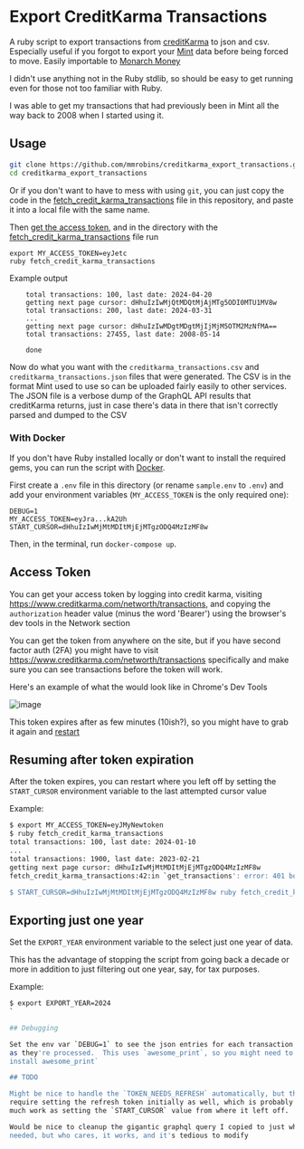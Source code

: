 # Export CreditKarma Transactions

A ruby script to export transactions from
[creditKarma](https://www.creditkarma.com) to json and csv.  Especially useful
if you forgot to export your [Mint](https://mint.intuit.com/) data before being forced to move.  Easily importable to [Monarch Money](https://help.monarchmoney.com/hc/en-us/articles/9163024504468-Exporting-data-from-Mint#h_01HGBPJ7YTJDHZSZEJ4BA2Z511)

I didn't use anything not in the Ruby stdlib, so should be easy to get running
even for those not too familiar with Ruby.

I was able to get my transactions that had previously been in Mint all the way
back to 2008 when I started using it.

## Usage

```bash
git clone https://github.com/mmrobins/creditkarma_export_transactions.git
cd creditkarma_export_transactions
```

Or if you don't want to have to mess with using `git`, you can just copy the
code in the [fetch_credit_karma_transactions](fetch_credit_karma_transactions) file in this repository, and
paste it into a local file with the same name.

Then [get the access token](#access-token), and in the directory with the
[fetch_credit_karma_transactions](fetch_credit_karma_transactions) file run

```
export MY_ACCESS_TOKEN=eyJetc
ruby fetch_credit_karma_transactions
```

Example output

```
    total transactions: 100, last date: 2024-04-20
    getting next page cursor: dHhuIzIwMjQtMDQtMjAjMTg5ODI0MTU1MV8w
    total transactions: 200, last date: 2024-03-31
    ...
    getting next page cursor: dHhuIzIwMDgtMDgtMjIjMjM5OTM2MzNfMA==
    total transactions: 27455, last date: 2008-05-14

    done
```

Now do what you want with the `creditkarma_transactions.csv` and
`creditkarma_transactions.json` files that were generated.  The CSV is in the
format Mint used to use so can be uploaded fairly easily to other services.
The JSON file is a verbose dump of the GraphQL API results that creditKarma
returns, just in case there's data in there that isn't correctly parsed and
dumped to the CSV

### With Docker
If you don't have Ruby installed locally or don't want to install the required gems, you can run the script with [Docker](https://docs.docker.com/get-started/get-docker/).

First create a `.env` file in this directory (or rename `sample.env` to `.env`) and add your environment variables (`MY_ACCESS_TOKEN` is the only required one):

```.dotenv
DEBUG=1
MY_ACCESS_TOKEN=eyJra...kA2Uh
START_CURSOR=dHhuIzIwMjMtMDItMjEjMTgzODQ4MzIzMF8w
```

Then, in the terminal, run `docker-compose up`.

## Access Token

You can get your access token by logging into credit karma, visiting https://www.creditkarma.com/networth/transactions, and copying the
`authorization` header value (minus the word 'Bearer') using the browser's dev
tools in the Network section

You can get the token from anywhere on the site, but if you have second factor auth (2FA) you might have to visit https://www.creditkarma.com/networth/transactions specifically and make sure you can see transactions before the token will work.

Here's an example of what the would look like in Chrome's Dev Tools

![image](https://github.com/mmrobins/creditkarma_export_transactions/assets/9961/d990e1ca-0f0d-4101-a115-4e04071218bf)

This token expires after as few minutes (10ish?), so you might have to grab it
again and [restart](#resuming-after-token-expiration)

## Resuming after token expiration

After the token expires, you can restart where you left off by setting the `START_CURSOR`
environment variable to the last attempted cursor value

Example:

```bash
$ export MY_ACCESS_TOKEN=eyJMyNewtoken
$ ruby fetch_credit_karma_transactions
total transactions: 100, last date: 2024-01-10
...
total transactions: 1900, last date: 2023-02-21
getting next page cursor: dHhuIzIwMjMtMDItMjEjMTgzODQ4MzIzMF8w
fetch_credit_karma_transactions:42:in `get_transactions': error: 401 body: {"errorCode":"TOKEN_NEEDS_REFRESH"} (RuntimeError)

$ START_CURSOR=dHhuIzIwMjMtMDItMjEjMTgzODQ4MzIzMF8w ruby fetch_credit_karma_transactions
```

## Exporting just one year

Set the `EXPORT_YEAR` environment variable to the select just one year of data.

This has the advantage of stopping the script from going back a decade or more in addition to just filtering out one year, say, for tax purposes.

Example:

```bash
$ export EXPORT_YEAR=2024
`

## Debugging

Set the env var `DEBUG=1` to see the json entries for each transaction printed
as they're processed.  This uses `awesome_print`, so you might need to run `gem
install awesome_print`

## TODO

Might be nice to handle the `TOKEN_NEEDS_REFRESH` automatically, but that'd
require setting the refresh token initially as well, which is probably just as
much work as setting the `START_CURSOR` value from where it left off.

Would be nice to cleanup the gigantic graphql query I copied to just what's
needed, but who cares, it works, and it's tedious to modify
